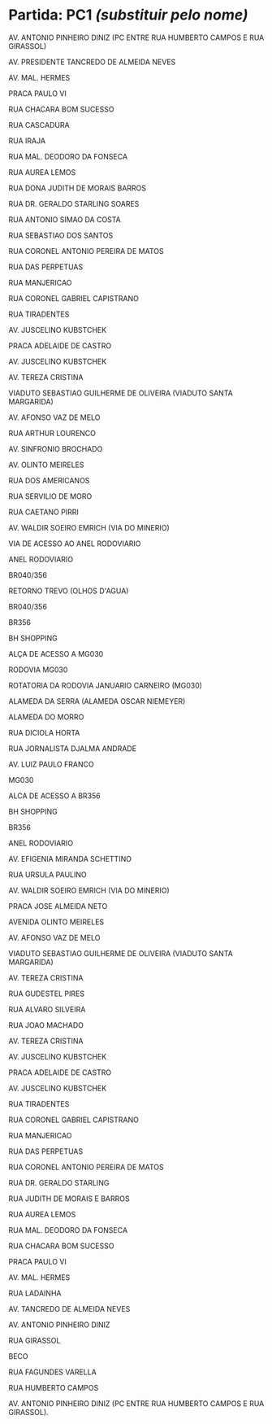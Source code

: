 # Partida: PC1 *(substituir pelo nome)*

AV. ANTONIO PINHEIRO DINIZ (PC ENTRE RUA HUMBERTO CAMPOS E RUA GIRASSOL)

AV. PRESIDENTE TANCREDO DE ALMEIDA NEVES

AV. MAL. HERMES

PRACA PAULO VI

RUA CHACARA BOM SUCESSO

RUA CASCADURA

RUA IRAJA

RUA MAL. DEODORO DA FONSECA

RUA AUREA LEMOS

RUA DONA JUDITH DE MORAIS BARROS

RUA DR. GERALDO STARLING SOARES

RUA ANTONIO SIMAO DA COSTA

RUA SEBASTIAO DOS SANTOS

RUA CORONEL ANTONIO PEREIRA DE MATOS

RUA DAS PERPETUAS

RUA MANJERICAO

RUA CORONEL GABRIEL CAPISTRANO

RUA TIRADENTES

AV. JUSCELINO KUBSTCHEK

PRACA ADELAIDE DE CASTRO

AV. JUSCELINO KUBSTCHEK

AV. TEREZA CRISTINA

VIADUTO SEBASTIAO GUILHERME DE OLIVEIRA (VIADUTO SANTA MARGARIDA)

AV. AFONSO VAZ DE MELO

RUA ARTHUR LOURENCO

AV. SINFRONIO BROCHADO

AV. OLINTO MEIRELES

RUA DOS AMERICANOS

RUA SERVILIO DE MORO

RUA CAETANO PIRRI

AV. WALDIR SOEIRO EMRICH (VIA DO MINERIO)

VIA DE ACESSO AO ANEL RODOVIARIO

ANEL RODOVIARIO

BR040/356

RETORNO TREVO (OLHOS D'AGUA)

BR040/356

BR356

BH SHOPPING

ALÇA DE ACESSO A MG030

RODOVIA MG030

ROTATORIA DA RODOVIA JANUARIO CARNEIRO (MG030)

ALAMEDA DA SERRA (ALAMEDA OSCAR NIEMEYER)

ALAMEDA DO MORRO

RUA DICIOLA HORTA

RUA JORNALISTA DJALMA ANDRADE

AV. LUIZ PAULO FRANCO

MG030

ALCA DE ACESSO A BR356

BH SHOPPING

BR356

ANEL RODOVIARIO

AV. EFIGENIA MIRANDA SCHETTINO

RUA URSULA PAULINO

AV. WALDIR SOEIRO EMRICH (VIA DO MINERIO)

PRACA JOSE ALMEIDA NETO

AVENIDA OLINTO MEIRELES

AV. AFONSO VAZ DE MELO

VIADUTO SEBASTIAO GUILHERME DE OLIVEIRA (VIADUTO SANTA MARGARIDA)

AV. TEREZA CRISTINA

RUA GUDESTEL PIRES

RUA ALVARO SILVEIRA

RUA JOAO MACHADO

AV. TEREZA CRISTINA

AV. JUSCELINO KUBSTCHEK

PRACA ADELAIDE DE CASTRO

AV. JUSCELINO KUBSTCHEK

RUA TIRADENTES

RUA CORONEL GABRIEL CAPISTRANO

RUA MANJERICAO

RUA DAS PERPETUAS

RUA CORONEL ANTONIO PEREIRA DE MATOS

RUA DR. GERALDO STARLING

RUA JUDITH DE MORAIS E BARROS

RUA AUREA LEMOS

RUA MAL. DEODORO DA FONSECA

RUA CHACARA BOM SUCESSO

PRACA PAULO VI

AV. MAL. HERMES

RUA LADAINHA

AV. TANCREDO DE ALMEIDA NEVES

AV. ANTONIO PINHEIRO DINIZ

RUA GIRASSOL

BECO

RUA FAGUNDES VARELLA

RUA HUMBERTO CAMPOS

AV. ANTONIO PINHEIRO DINIZ (PC ENTRE RUA HUMBERTO CAMPOS E RUA GIRASSOL).
